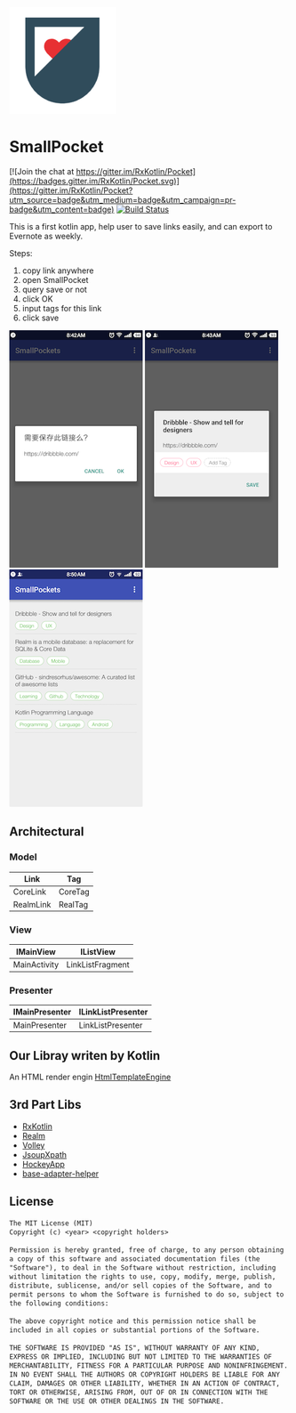 ![SmallPocket](./app/src/main/res/mipmap-xxxhdpi/ic_launcher.png)

# SmallPocket

[![Join the chat at https://gitter.im/RxKotlin/Pocket](https://badges.gitter.im/RxKotlin/Pocket.svg)](https://gitter.im/RxKotlin/Pocket?utm_source=badge&utm_medium=badge&utm_campaign=pr-badge&utm_content=badge)
[![Build
Status](https://travis-ci.org/RxKotlin/Pocket.svg?branch=master)](https://travis-ci.org/RxKotlin/Pocket)

This is a first kotlin app, help user to save links easily, and can export to Evernote as weekly.

Steps:

1. copy link anywhere
2. open SmallPocket
3. query save or not
4. click OK
5. input tags for this link
6. click save

![1](./screenshot/1k.png)
![2](./screenshot/2k.png)
![3](./screenshot/3k.png)

## Architectural

### Model
|Link|Tag|
|---|---|
|CoreLink|CoreTag|
|RealmLink|RealTag|

### View
|IMainView|IListView|
|---|---|
|MainActivity|LinkListFragment|

### Presenter
|IMainPresenter|ILinkListPresenter|
|---|---|
|MainPresenter|LinkListPresenter|


## Our Libray writen by Kotlin

An HTML render engin [HtmlTemplateEngine](https://github.com/RxKotlin/HtmlTemplateEngine)

## 3rd Part Libs

* [RxKotlin](https://github.com/ReactiveX/RxKotlin)
* [Realm](https://realm.io/)
* [Volley](https://github.com/mcxiaoke/android-volley)
* [JsoupXpath](https://github.com/zhegexiaohuozi/JsoupXpath)
* [HockeyApp](https://www.hockeyapp.net/)
* [base-adapter-helper](https://github.com/JoanZapata/base-adapter-helper)


## License

```
The MIT License (MIT)
Copyright (c) <year> <copyright holders>

Permission is hereby granted, free of charge, to any person obtaining a copy of this software and associated documentation files (the "Software"), to deal in the Software without restriction, including without limitation the rights to use, copy, modify, merge, publish, distribute, sublicense, and/or sell copies of the Software, and to permit persons to whom the Software is furnished to do so, subject to the following conditions:

The above copyright notice and this permission notice shall be included in all copies or substantial portions of the Software.

THE SOFTWARE IS PROVIDED "AS IS", WITHOUT WARRANTY OF ANY KIND, EXPRESS OR IMPLIED, INCLUDING BUT NOT LIMITED TO THE WARRANTIES OF MERCHANTABILITY, FITNESS FOR A PARTICULAR PURPOSE AND NONINFRINGEMENT. IN NO EVENT SHALL THE AUTHORS OR COPYRIGHT HOLDERS BE LIABLE FOR ANY CLAIM, DAMAGES OR OTHER LIABILITY, WHETHER IN AN ACTION OF CONTRACT, TORT OR OTHERWISE, ARISING FROM, OUT OF OR IN CONNECTION WITH THE SOFTWARE OR THE USE OR OTHER DEALINGS IN THE SOFTWARE.
```
